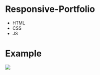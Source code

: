 # Responsive-Portfolio
- HTML
- CSS
- JS

# Example
![](https://media.discordapp.net/attachments/925063485556150292/937306404581150760/unknown.png?width=960&height=490)
